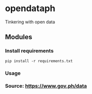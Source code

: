 # opendataph
Tinkering with open data

## Modules

### Install requirements
```
pip install -r requirements.txt
```

### Usage

### Source: https://www.gov.ph/data

